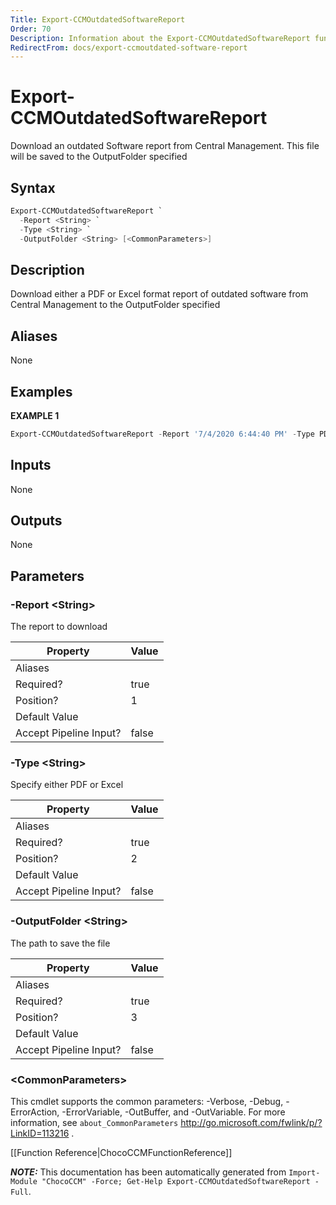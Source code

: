 ```yaml
---
Title: Export-CCMOutdatedSoftwareReport
Order: 70
Description: Information about the Export-CCMOutdatedSoftwareReport function
RedirectFrom: docs/export-ccmoutdated-software-report
---
```


# Export-CCMOutdatedSoftwareReport

<!-- This documentation is automatically generated from /Export-CCMOutdatedSoftwareReport.ps1 using GenerateDocs.ps1. Contributions are welcome at the original location(s). -->

Download an outdated Software report from Central Management. This file will be saved to the OutputFolder specified

## Syntax

~~~powershell
Export-CCMOutdatedSoftwareReport `
  -Report <String> `
  -Type <String> `
  -OutputFolder <String> [<CommonParameters>]
~~~

## Description

Download either a PDF or Excel format report of outdated software from Central Management to the OutputFolder specified


## Aliases

None

## Examples

 **EXAMPLE 1**

~~~powershell
Export-CCMOutdatedSoftwareReport -Report '7/4/2020 6:44:40 PM' -Type PDF -OutputFolder C:\CCMReports

~~~

## Inputs

None

## Outputs

None

## Parameters

###  -Report &lt;String&gt;
The report to download

Property               | Value
---------------------- | -----
Aliases                |
Required?              | true
Position?              | 1
Default Value          |
Accept Pipeline Input? | false

###  -Type &lt;String&gt;
Specify either PDF or Excel

Property               | Value
---------------------- | -----
Aliases                |
Required?              | true
Position?              | 2
Default Value          |
Accept Pipeline Input? | false

###  -OutputFolder &lt;String&gt;
The path to save the file

Property               | Value
---------------------- | -----
Aliases                |
Required?              | true
Position?              | 3
Default Value          |
Accept Pipeline Input? | false

### &lt;CommonParameters&gt;

This cmdlet supports the common parameters: -Verbose, -Debug, -ErrorAction, -ErrorVariable, -OutBuffer, and -OutVariable. For more information, see `about_CommonParameters` http://go.microsoft.com/fwlink/p/?LinkID=113216 .



[[Function Reference|ChocoCCMFunctionReference]]

***NOTE:*** This documentation has been automatically generated from `Import-Module "ChocoCCM" -Force; Get-Help Export-CCMOutdatedSoftwareReport -Full`.

